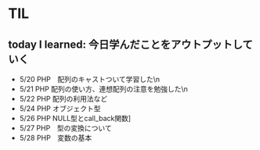 # TIL

## today I learned: 今日学んだことをアウトプットしていく

- 5/20 PHP　配列のキャストついて学習した\n
- 5/21 PHP  配列の使い方、連想配列の注意を勉強した\n
- 5/22 PHP  配列の利用法など
- 5/24 PHP  オブジェクト型
- 5/26 PHP  NULL型とcall_back関数]
- 5/27 PHP　型の変換について
- 5/28 PHP　変数の基本

